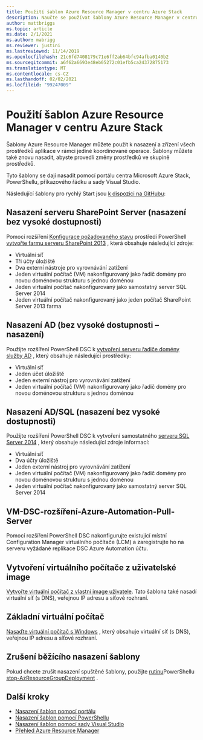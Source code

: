 ```yaml
---
title: Použití šablon Azure Resource Manager v centru Azure Stack
description: Naučte se používat šablony Azure Resource Manager v centru Azure Stack k zřizování prostředků.
author: mattbriggs
ms.topic: article
ms.date: 2/1/2021
ms.author: mabrigg
ms.reviewer: justini
ms.lastreviewed: 11/14/2019
ms.openlocfilehash: 21c6fd7408179c71e6ff2ab64bfc94afba0140b2
ms.sourcegitcommit: a6f62a6693e48eb05272c01efb5ca24372875173
ms.translationtype: MT
ms.contentlocale: cs-CZ
ms.lasthandoff: 02/02/2021
ms.locfileid: "99247009"
---
```

# <a name="use-azure-resource-manager-templates-in-azure-stack-hub"></a>Použití šablon Azure Resource Manager v centru Azure Stack

Šablony Azure Resource Manager můžete použít k nasazení a zřízení všech prostředků aplikace v rámci jediné koordinované operace. Šablony můžete také znovu nasadit, abyste provedli změny prostředků ve skupině prostředků.

Tyto šablony se dají nasadit pomocí portálu centra Microsoft Azure Stack, PowerShellu, příkazového řádku a sady Visual Studio.

Následující šablony pro rychlý Start jsou [k dispozici na GitHubu](https://aka.ms/azurestackgithub):

## <a name="deploy-sharepoint-server-non-high-availability-deployment"></a>Nasazení serveru SharePoint Server (nasazení bez vysoké dostupnosti)

Pomocí rozšíření [Konfigurace požadovaného stavu](/powershell/scripting/dsc/overview/overview) prostředí PowerShell [vytvořte farmu serveru SharePoint 2013](https://github.com/Azure/AzureStack-QuickStart-Templates/tree/master/sharepoint-2013-non-ha) , která obsahuje následující zdroje:

* Virtuální síť
* Tři účty úložiště
* Dva externí nástroje pro vyrovnávání zatížení
* Jeden virtuální počítač (VM) nakonfigurovaný jako řadič domény pro novou doménovou strukturu s jednou doménou
* Jeden virtuální počítač nakonfigurovaný jako samostatný server SQL Server 2014
* Jeden virtuální počítač nakonfigurovaný jako jeden počítač SharePoint Server 2013 farma

## <a name="deploy-ad-non-high-availability-deployment"></a>Nasazení AD (bez vysoké dostupnosti – nasazení)

Použijte rozšíření PowerShell DSC k [vytvoření serveru řadiče domény služby AD](https://github.com/Azure/AzureStack-QuickStart-Templates/tree/master/ad-non-ha) , který obsahuje následující prostředky:

* Virtuální síť
* Jeden účet úložiště
* Jeden externí nástroj pro vyrovnávání zatížení
* Jeden virtuální počítač (VM) nakonfigurovaný jako řadič domény pro novou doménovou strukturu s jednou doménou

## <a name="deploy-adsql-non-high-availability-deployment"></a>Nasazení AD/SQL (nasazení bez vysoké dostupnosti)

Použijte rozšíření PowerShell DSC k vytvoření samostatného [serveru SQL Server 2014](https://github.com/Azure/AzureStack-QuickStart-Templates/tree/master/sql-2014-non-ha) , který obsahuje následující zdroje informací:

* Virtuální síť
* Dva účty úložiště
* Jeden externí nástroj pro vyrovnávání zatížení
* Jeden virtuální počítač (VM) nakonfigurovaný jako řadič domény pro novou doménovou strukturu s jednou doménou
* Jeden virtuální počítač nakonfigurovaný jako samostatný server SQL Server 2014

## <a name="vm-dsc-extension-azure-automation-pull-server"></a>VM-DSC-rozšíření-Azure-Automation-Pull-Server

Pomocí rozšíření PowerShell DSC nakonfigurujte existující místní Configuration Manager virtuálního počítače (LCM) a zaregistrujte ho na serveru vyžádané replikace DSC Azure Automation účtu.

## <a name="create-a-virtual-machine-from-a-user-image"></a>Vytvoření virtuálního počítače z uživatelské image

[Vytvořte virtuální počítač z vlastní image uživatele](https://github.com/Azure/AzureStack-QuickStart-Templates/tree/master/101-vm-create-from-customimage). Tato šablona také nasadí virtuální síť (s DNS), veřejnou IP adresu a síťové rozhraní.

## <a name="basic-virtual-machine"></a>Základní virtuální počítač

[Nasaďte virtuální počítač s Windows](https://aka.ms/aa6zdzx) , který obsahuje virtuální síť (s DNS), veřejnou IP adresu a síťové rozhraní.

## <a name="cancel-a-running-template-deployment"></a>Zrušení běžícího nasazení šablony

Pokud chcete zrušit nasazení spuštěné šablony, použijte [rutinu](/powershell/scripting/developer/cmdlet/cmdlet-overview)PowerShellu [stop-AzResourceGroupDeployment](/powershell/module/Az.resources/stop-Azresourcegroupdeployment) .

## <a name="next-steps"></a>Další kroky

* [Nasazení šablon pomocí portálu](azure-stack-deploy-template-portal.md)
* [Nasazení šablon pomocí PowerShellu](azure-stack-deploy-template-powershell.md)
* [Nasazení šablon pomocí sady Visual Studio](azure-stack-deploy-template-visual-studio.md)
* [Přehled Azure Resource Manager](/azure/azure-resource-manager/resource-group-overview)
